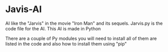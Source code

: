# Javis-AI
AI like the "Jarvis" in the movie "Iron Man" and its sequels.
Jarvis.py is the code file for the AI.
This AI is made in Python

There are a couple of Py modules you will need to install all of them are listed in the code and also how to install them using "pip"
